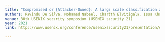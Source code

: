 ```yaml
---
title: "Compromised or {Attacker-Owned}: A large scale classification and study of hosting domains of malicious {URLs}"
authors: Ravindu De Silva, Mohamed Nabeel, Charith Elvitigala, Issa Khalil, Ting Yu, Chamath Keppitiyagama
venue: 30th USENIX security symposium (USENIX security 21)
year: 2021
link: https://www.usenix.org/conference/usenixsecurity21/presentation/desilva

---
```


